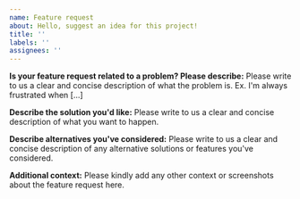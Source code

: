 ```yaml
---
name: Feature request
about: Hello, suggest an idea for this project!
title: ''
labels: ''
assignees: ''
---
```


**Is your feature request related to a problem? Please describe:**
Please write to us a clear and concise description of what the problem is. Ex. I'm always frustrated when [...]

**Describe the solution you'd like:**
Please write to us a clear and concise description of what you want to happen.

**Describe alternatives you've considered:**
Please write to us a clear and concise description of any alternative solutions or features you've considered.

**Additional context:**
Please kindly add any other context or screenshots about the feature request here.
